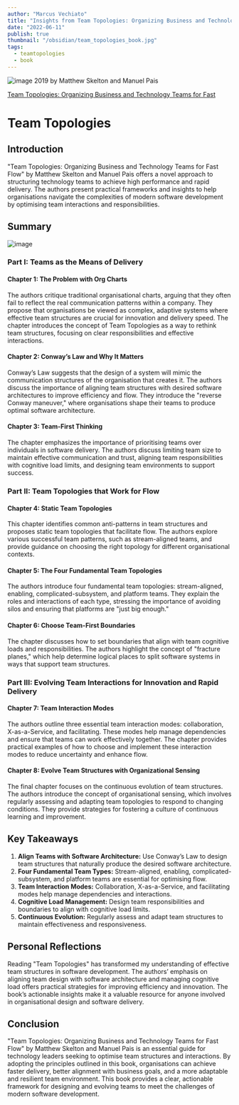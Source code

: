 ```yaml
---
author: "Marcus Vechiato"
title: "Insights from Team Topologies: Organizing Business and Technology Teams for Fast Flow"
date: "2022-06-11"
publish: true
thumbnail: "/obsidian/team_topologies_book.jpg"
tags:
  - teamtopologies
  - book
--- 
```

![image](/obsidian/team_topologies_book.jpg)
2019 by Matthew Skelton and Manuel Pais

[Team Topologies: Organizing Business and Technology Teams for Fast](https://www.amazon.co.uk/dp/B07W1667D7)

# Team Topologies

## Introduction

"Team Topologies: Organizing Business and Technology Teams for Fast Flow" by Matthew Skelton and Manuel Pais offers a novel approach to structuring technology teams to achieve high performance and rapid delivery. The authors present practical frameworks and insights to help organisations navigate the complexities of modern software development by optimising team interactions and responsibilities.

## Summary
![image](/obsidian/mindmap_team_topologies.png)
### Part I: Teams as the Means of Delivery

#### Chapter 1: The Problem with Org Charts

The authors critique traditional organisational charts, arguing that they often fail to reflect the real communication patterns within a company. They propose that organisations be viewed as complex, adaptive systems where effective team structures are crucial for innovation and delivery speed. The chapter introduces the concept of Team Topologies as a way to rethink team structures, focusing on clear responsibilities and effective interactions.

#### Chapter 2: Conway’s Law and Why It Matters

Conway’s Law suggests that the design of a system will mimic the communication structures of the organisation that creates it. The authors discuss the importance of aligning team structures with desired software architectures to improve efficiency and flow. They introduce the "reverse Conway maneuver," where organisations shape their teams to produce optimal software architecture.

#### Chapter 3: Team-First Thinking

The chapter emphasizes the importance of prioritising teams over individuals in software delivery. The authors discuss limiting team size to maintain effective communication and trust, aligning team responsibilities with cognitive load limits, and designing team environments to support success.

### Part II: Team Topologies that Work for Flow

#### Chapter 4: Static Team Topologies

This chapter identifies common anti-patterns in team structures and proposes static team topologies that facilitate flow. The authors explore various successful team patterns, such as stream-aligned teams, and provide guidance on choosing the right topology for different organisational contexts.

#### Chapter 5: The Four Fundamental Team Topologies

The authors introduce four fundamental team topologies: stream-aligned, enabling, complicated-subsystem, and platform teams. They explain the roles and interactions of each type, stressing the importance of avoiding silos and ensuring that platforms are "just big enough."

#### Chapter 6: Choose Team-First Boundaries

The chapter discusses how to set boundaries that align with team cognitive loads and responsibilities. The authors highlight the concept of "fracture planes," which help determine logical places to split software systems in ways that support team structures.

### Part III: Evolving Team Interactions for Innovation and Rapid Delivery

#### Chapter 7: Team Interaction Modes

The authors outline three essential team interaction modes: collaboration, X-as-a-Service, and facilitating. These modes help manage dependencies and ensure that teams can work effectively together. The chapter provides practical examples of how to choose and implement these interaction modes to reduce uncertainty and enhance flow.

#### Chapter 8: Evolve Team Structures with Organizational Sensing

The final chapter focuses on the continuous evolution of team structures. The authors introduce the concept of organisational sensing, which involves regularly assessing and adapting team topologies to respond to changing conditions. They provide strategies for fostering a culture of continuous learning and improvement.

## Key Takeaways

1. **Align Teams with Software Architecture:** Use Conway’s Law to design team structures that naturally produce the desired software architecture.
2. **Four Fundamental Team Types:** Stream-aligned, enabling, complicated-subsystem, and platform teams are essential for optimising flow.
3. **Team Interaction Modes:** Collaboration, X-as-a-Service, and facilitating modes help manage dependencies and interactions.
4. **Cognitive Load Management:** Design team responsibilities and boundaries to align with cognitive load limits.
5. **Continuous Evolution:** Regularly assess and adapt team structures to maintain effectiveness and responsiveness.

## Personal Reflections

Reading "Team Topologies" has transformed my understanding of effective team structures in software development. The authors’ emphasis on aligning team design with software architecture and managing cognitive load offers practical strategies for improving efficiency and innovation. The book’s actionable insights make it a valuable resource for anyone involved in organisational design and software delivery.

## Conclusion

"Team Topologies: Organizing Business and Technology Teams for Fast Flow" by Matthew Skelton and Manuel Pais is an essential guide for technology leaders seeking to optimise team structures and interactions. By adopting the principles outlined in this book, organisations can achieve faster delivery, better alignment with business goals, and a more adaptable and resilient team environment. This book provides a clear, actionable framework for designing and evolving teams to meet the challenges of modern software development.


